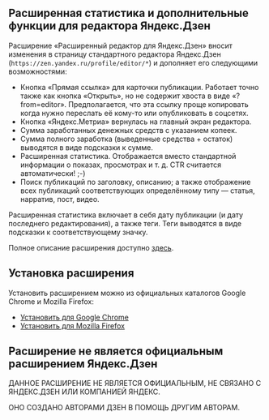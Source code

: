 ## Расширенная статистика и дополнительные функции для редактора Яндекс.Дзен

Расширение «Расширенный редактор для Яндекс.Дзен» вносит изменения в страницу стандартного редактора Яндекс.Дзен (`https://zen.yandex.ru/profile/editor/*`) и дополняет его следующими возможностями:

* Кнопка «Прямая ссылка» для карточки публикации. Работает точно также как кнопка «Открыть», но не содержит хвоста в виде «?from=editor». Предполагается, что эта ссылку проще копировать когда нужно переслать её кому-то или опубликовать в соцсетях.
* Кнопка «Яндекс.Метриа» вернулась на главный экран редактора.
* Сумма заработанных денежных средств с указанием копеек.
* Сумма полного заработка (выведенные средства + остаток) выводятся в виде подсказки к сумме.
* Расширенная статистика. Отображается вместо стандартной информации о показах, просмотрах и т. д. CTR считается автоматически! ;-)
* Поиск публикаций по заголовку, описанию; а также отображение всех публикаций соответствующих определённому типу — статья, нарратив, пост, видео.

Расширенная статистика включает в себя дату публикации (и дату последнего редактирования), а также теги. Теги выводятся в виде подсказки к соответствующему значку.

Полное описание расширения доступно [здесь](https://zen.yandex.ru/media/id/5a3def60e86a9e50b401ab4a/rasshirennyi-redaktor-dlia-iandeksdzen-5bfab21cdfc89b00aa85d9ac?utm_source=github_prozen).

## Установка расширения
Установить расширением можно из официальных каталогов Google Chrome и Mozilla Firefox:

* [Установить для Google Chrome](https://chrome.google.com/webstore/detail/hmkjibbpjalbkmlibggaoafocjoikcji/)
* [Установить для Mozilla Firefox](https://addons.mozilla.org/ru/firefox/addon/prozen-for-yandex-zen/)


## Расширение не является официальным расширением Яндекс.Дзен

ДАННОЕ РАСШИРЕНИЕ НЕ ЯВЛЯЕТСЯ ОФИЦИАЛЬНЫМ, НЕ СВЯЗАНО С ЯНДЕКС.ДЗЕН ИЛИ КОМПАНИЕЙ ЯНДЕКС.
 
ОНО СОЗДАНО АВТОРАМИ ДЗЕН В ПОМОЩЬ ДРУГИМ АВТОРАМ.